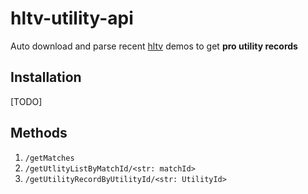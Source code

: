 # hltv-utility-api

Auto download and parse recent [hltv](https://hltv.org) demos to get **pro utility records**

## Installation

[TODO]

## Methods

1. `/getMatches`
2. `/getUtlityListByMatchId/<str: matchId>`
3. `/getUtilityRecordByUtilityId/<str: UtilityId>`

